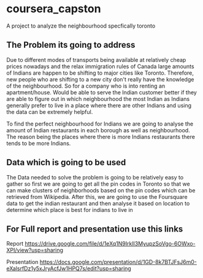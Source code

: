 # coursera_capston
A project to analyze the neighbourhood specfically toronto

## The Problem its going to address

Due to different modes of transports being available at relatively cheap prices nowadays and the relax immigration rules of Canada large amounts of Indians are happen to be shifting to major cities like Toronto. Therefore, new people who are shifting to a new city don't really have the knowledge of the neighbourhood. So for a company who is into renting an apartment/house. Would be able to serve the Indian customer better if they are able to figure out in which neighbourhood the most Indian as Indians generally prefer to live in a place where there are other Indians and using the data can be extremely helpful.

To find the perfect neighbourhood for Indians we are going to analyse the amount of Indian restaurants in each borough as well as neighbourhood. The reason being the places where there is more Indians restaurants there tends to be more Indians.


## Data which is going to be used

The Data needed to solve the problem is going to be relatively easy to gather so first we are going to get all the pin codes in Toronto so that we can make clusters of neighborhoods based on the pin codes which can be retrieved from Wikipedia. After this, we are going to use the Foursquare data to get the indian restaurant  and then analyse it based on location to determine which place is best for indians to live in 

## For Full report and presentation use this links
Report
https://drive.google.com/file/d/1eXq1N9IrklI3MyupzSoVgo-6OWxo-XPI/view?usp=sharing

Presentation
https://docs.google.com/presentation/d/1GD-8k7BTJFsJ6m0-eXalsrfDz1y5xJryAcfJw1HPQ7s/edit?usp=sharing
